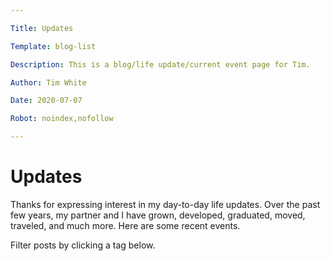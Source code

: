 ```yaml
---

Title: Updates

Template: blog-list

Description: This is a blog/life update/current event page for Tim.

Author: Tim White

Date: 2020-07-07

Robot: noindex,nofollow

---
```


# Updates

Thanks for expressing interest in my day-to-day life updates. Over the past few years, my partner and I have grown, developed, graduated, moved, traveled, and much more. Here are some recent events.

Filter posts by clicking a <span class="tag">tag</span> below.
